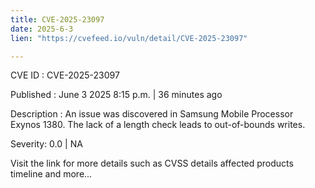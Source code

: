 ```yaml
---
title: CVE-2025-23097
date: 2025-6-3
lien: "https://cvefeed.io/vuln/detail/CVE-2025-23097"

---
```


CVE ID : CVE-2025-23097

Published :  June 3
2025
8:15 p.m. | 36 minutes ago

Description : An issue was discovered in Samsung Mobile Processor Exynos 1380. The lack of a length check leads to out-of-bounds writes.

Severity: 0.0 | NA

Visit the link for more details
such as CVSS details
affected products
timeline
and more...
